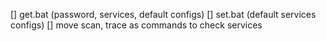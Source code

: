 [] get.bat (password, services, default configs)
[] set.bat (default services configs)
[] move scan, trace as commands to check services
